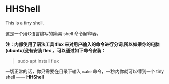# HHShell
This is a tiny shell.

这是一个用C语言编写的简易 shell 命令解释器。

**注：内部使用了语法工具 flex 来对用户输入的命令进行分词,所以如果你的电脑(ubuntu)没有安装 flex ，可以通过如下命令安装：**

> sudo apt install flex

一切正常的话，你只需要在目录下输入 `make` 命令，一秒内你就可以得到一个 tiny shell —— **HHShell**
